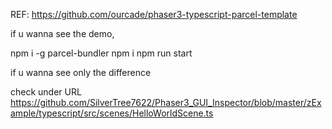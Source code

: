 
REF:
https://github.com/ourcade/phaser3-typescript-parcel-template

if u wanna see the demo,

npm i -g parcel-bundler
npm i
npm run start

if u wanna see only the difference

check under URL
https://github.com/SilverTree7622/Phaser3_GUI_Inspector/blob/master/zExample/typescript/src/scenes/HelloWorldScene.ts
